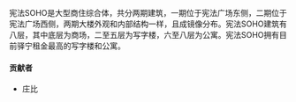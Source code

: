 宪法SOHO是大型商住综合体，共分两期建筑，一期位于宪法广场东侧，二期位于宪法广场西侧，两期大楼外观和内部结构一样，且成镜像分布。宪法SOHO建筑有八层，其中底层为商场，二至五层为写字楼，六至八层为公寓。宪法SOHO拥有目前驿宁租金最高的写字楼和公寓。

#### 贡献者

* 庄比